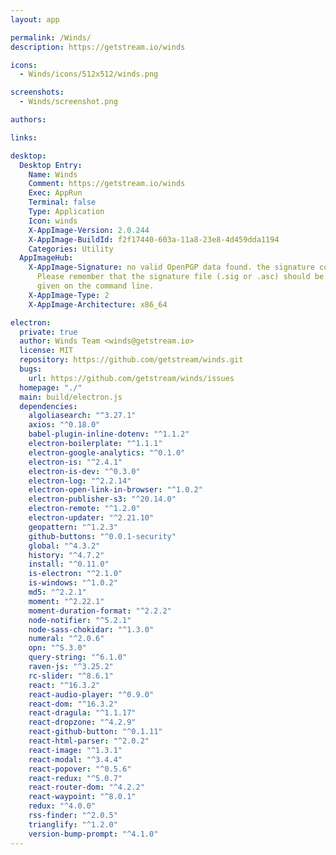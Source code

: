```yaml
---
layout: app

permalink: /Winds/
description: https://getstream.io/winds

icons:
  - Winds/icons/512x512/winds.png

screenshots:
  - Winds/screenshot.png

authors:

links:

desktop:
  Desktop Entry:
    Name: Winds
    Comment: https://getstream.io/winds
    Exec: AppRun
    Terminal: false
    Type: Application
    Icon: winds
    X-AppImage-Version: 2.0.244
    X-AppImage-BuildId: f2f17440-603a-11a8-23e8-4d459dda1194
    Categories: Utility
  AppImageHub:
    X-AppImage-Signature: no valid OpenPGP data found. the signature could not be verified.
      Please remember that the signature file (.sig or .asc) should be the first file
      given on the command line.
    X-AppImage-Type: 2
    X-AppImage-Architecture: x86_64

electron:
  private: true
  author: Winds Team <winds@getstream.io>
  license: MIT
  repository: https://github.com/getstream/winds.git
  bugs:
    url: https://github.com/getstream/winds/issues
  homepage: "./"
  main: build/electron.js
  dependencies:
    algoliasearch: "^3.27.1"
    axios: "^0.18.0"
    babel-plugin-inline-dotenv: "^1.1.2"
    electron-boilerplate: "^1.1.1"
    electron-google-analytics: "^0.1.0"
    electron-is: "^2.4.1"
    electron-is-dev: "^0.3.0"
    electron-log: "^2.2.14"
    electron-open-link-in-browser: "^1.0.2"
    electron-publisher-s3: "^20.14.0"
    electron-remote: "^1.2.0"
    electron-updater: "^2.21.10"
    geopattern: "^1.2.3"
    github-buttons: "^0.0.1-security"
    global: "^4.3.2"
    history: "^4.7.2"
    install: "^0.11.0"
    is-electron: "^2.1.0"
    is-windows: "^1.0.2"
    md5: "^2.2.1"
    moment: "^2.22.1"
    moment-duration-format: "^2.2.2"
    node-notifier: "^5.2.1"
    node-sass-chokidar: "^1.3.0"
    numeral: "^2.0.6"
    opn: "^5.3.0"
    query-string: "^6.1.0"
    raven-js: "^3.25.2"
    rc-slider: "^8.6.1"
    react: "^16.3.2"
    react-audio-player: "^0.9.0"
    react-dom: "^16.3.2"
    react-dragula: "^1.1.17"
    react-dropzone: "^4.2.9"
    react-github-button: "^0.1.11"
    react-html-parser: "^2.0.2"
    react-image: "^1.3.1"
    react-modal: "^3.4.4"
    react-popover: "^0.5.6"
    react-redux: "^5.0.7"
    react-router-dom: "^4.2.2"
    react-waypoint: "^8.0.1"
    redux: "^4.0.0"
    rss-finder: "^2.0.5"
    trianglify: "^1.2.0"
    version-bump-prompt: "^4.1.0"
---
```

